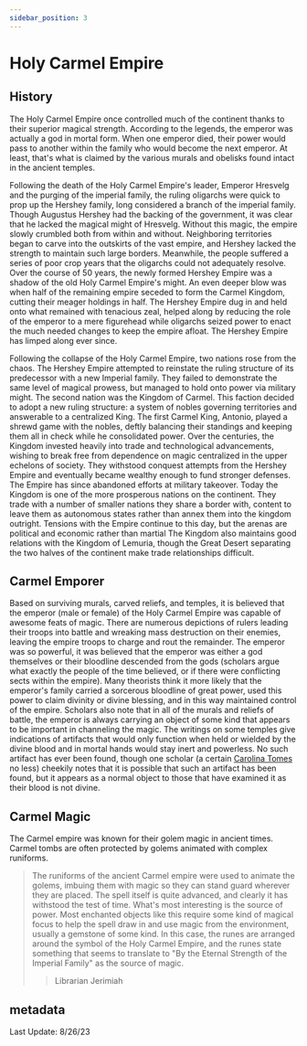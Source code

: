 ```yaml
---
sidebar_position: 3
---
```


# Holy Carmel Empire

## History
The Holy Carmel Empire once controlled much of the continent thanks to their superior magical strength. 
According to the legends, the emperor was actually a god in mortal form. 
When one emperor died, their power would pass to another within the family who would become the next emperor. 
At least, that's what is claimed by the various murals and obelisks found intact in the ancient temples.

Following the death of the Holy Carmel Empire's leader, Emperor Hresvelg and the purging of the imperial family, the ruling oligarchs were quick to prop up the Hershey family, long considered a branch of the imperial family. 
Though Augustus Hershey had the backing of the government, it was clear that he lacked the magical might of Hresvelg. Without this magic, the empire slowly crumbled both from within and without.
Neighboring territories began to carve into the outskirts of the vast empire, and Hershey lacked the strength to maintain such large borders. 
Meanwhile, the people suffered a series of poor crop years that the oligarchs could not adequately resolve. 
Over the course of 50 years, the newly formed Hershey Empire was a shadow of the old Holy Carmel Empire's might. An even deeper blow was when half of the remaining empire seceded to form the Carmel Kingdom, cutting their meager holdings in half. 
The Hershey Empire dug in and held onto what remained with tenacious zeal, helped along by reducing the role of the emperor to a mere figurehead while oligarchs seized power to enact the much needed changes to keep the empire afloat. 
The Hershey Empire has limped along ever since.

Following the collapse of the Holy Carmel Empire, two nations rose from the chaos. 
The Hershey Empire attempted to reinstate the ruling structure of its predecessor with a new Imperial family. 
They failed to demonstrate the same level of magical prowess, but managed to hold onto power via military might. 
The second nation was the Kingdom of Carmel. 
This faction decided to adopt a new ruling structure: a system of nobles governing territories and answerable to a centralized King. 
The first Carmel King, Antonio, played a shrewd game with the nobles, deftly balancing their standings and keeping them all in check while he consolidated power. 
Over the centuries, the Kingdom invested heavily into trade and technological advancements, wishing to break free from dependence on magic centralized in the upper echelons of society. 
They withstood conquest attempts from the Hershey Empire and eventually became wealthy enough to fund stronger defenses. The Empire has since abandoned efforts at military takeover. 
Today the Kingdom is one of the more prosperous nations on the continent. 
They trade with a number of smaller nations they share a border with, content to leave them as autonomous states rather than annex them into the kingdom outright. 
Tensions with the Empire continue to this day, but the arenas are political and economic rather than martial
The Kingdom also maintains good relations with the Kingdom of Lemuria, though the Great Desert separating the two halves of the continent make trade relationships difficult.

## Carmel Emporer
Based on surviving murals, carved reliefs, and temples, it is believed that the emperor (male or female) of the Holy Carmel Empire was capable of awesome feats of magic. 
There are numerous depictions of rulers leading their troops into battle and wreaking mass destruction on their enemies, leaving the empire troops to charge and rout the remainder. 
The emperor was so powerful, it was believed that the emperor was either a god themselves or their bloodline descended from the gods (scholars argue what exactly the people of the time believed, or if there were conflicting sects within the empire). Many theorists think it more likely that the emperor's family carried a sorcerous bloodline of great power, used this power to claim divinity or divine blessing, and in this way maintained control of the empire.
Scholars also note that in all of the murals and reliefs of battle, the emperor is always carrying an object of some kind that appears to be important in channeling the magic. 
The writings on some temples give indications of artifacts that would only function when held or wielded by the divine blood and in mortal hands would stay inert and powerless. 
No such artifact has ever been found, though one scholar (a certain [Carolina Tomes](../../npcs/carolina_jones) no less) cheekily notes that it is possible that such an artifact has been found, but it appears as a normal object to those that have examined it as their blood is not divine.


## Carmel Magic
The Carmel empire was known for their golem magic in ancient times. 
Carmel tombs are often protected by golems animated with complex runiforms. 

> The runiforms of the ancient Carmel empire were used to animate the golems, imbuing them with magic so they can stand guard wherever they are placed. 
> The spell itself is quite advanced, and clearly it has withstood the test of time. 
> What's most interesting is the source of power. 
> Most enchanted objects like this require some kind of magical focus to help the spell draw in and use magic from the environment, usually a gemstone of some kind. 
> In this case, the runes are arranged around the symbol of the Holy Carmel Empire, and the runes state something that seems to translate to "By the Eternal Strength of the Imperial Family" as the source of magic. 
> > Librarian Jerimiah

## metadata
Last Update: 8/26/23